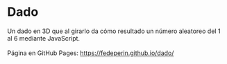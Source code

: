 # Dado
Un dado en 3D que al girarlo da cómo resultado un número aleatoreo del 1 al 6 mediante JavaScript. <br><br>
Página en GitHub Pages: https://fedeperin.github.io/dado/
